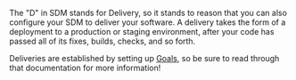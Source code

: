The "D" in SDM stands for Delivery, so it stands to reason that you can also configure your SDM to deliver your software. A delivery takes the form of a deployment to a production or staging environment, after your code has passed all of its fixes, builds, checks, and so forth.

Deliveries are established by setting up [Goals](goal.md), so be sure to read through that documentation for more information!
